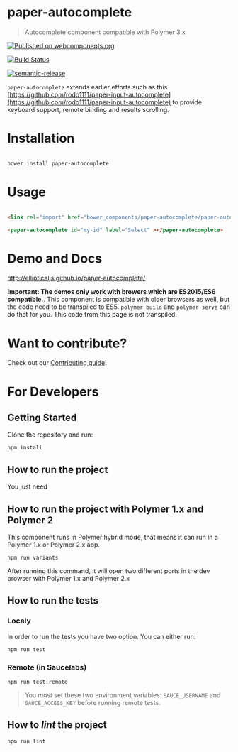 # paper-autocomplete

> Autocomplete component compatible with Polymer 3.x

[![Published on webcomponents.org](https://img.shields.io/badge/webcomponents.org-published-blue.svg)](https://www.webcomponents.org/element/ellipticaljs/paper-autocomplete)

[![Build Status](https://github.com/Neovici/paper-autocomplete/workflows/Github%20CI/badge.svg)](https://github.com/Neovici/paper-autocomplete/actions?workflow=Github+CI)

[![semantic-release](https://img.shields.io/badge/%20%20%F0%9F%93%A6%F0%9F%9A%80-semantic--release-e10079.svg)](https://github.com/semantic-release/semantic-release)

`paper-autocomplete` extends earlier efforts such as this
[https://github.com/rodo1111/paper-input-autocomplete](https://github.com/rodo1111/paper-input-autocomplete) to provide
keyboard support, remote binding and results scrolling.

# Installation

``` bash

bower install paper-autocomplete

```

# Usage

```html

<link rel="import" href="bower_components/paper-autocomplete/paper-autocomplete.html">

<paper-autocomplete id="my-id" label="Select" ></paper-autocomplete>

```

# Demo and Docs

http://ellipticaljs.github.io/paper-autocomplete/

**Important: The demos only work with browers which are ES2015/ES6 compatible.**. This component is compatible with older
browsers as well, but the code need to be transpiled to ES5. `polymer build` and `polymer serve` can do that for you.
This code from this page is not transpiled.

# Want to contribute?

Check out our [Contributing guide](./CONTRIBUTING.md)!

# For Developers

## Getting Started

Clone the repository and run:

`npm install`

## How to run the project

You just need

## How to run the project with Polymer 1.x and Polymer 2
This component runs in Polymer hybrid mode, that means it can run in a Polymer 1.x or Polymer 2.x app.
```
npm run variants
```
After running this command, it will open two different ports  in the dev browser with Polymer 1.x and Polymer 2.x

## How to run the tests

### Localy

In order to run the tests you have two option. You can either run:

```
npm run test
```

### Remote (in Saucelabs)

```
npm run test:remote
```
> You must set these two environment variables: `SAUCE_USERNAME` and `SAUCE_ACCESS_KEY` before running remote tests.


## How to *lint* the project

```
npm run lint
```
